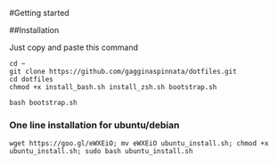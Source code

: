 #Getting started

##Installation

Just copy and paste this command

	cd ~
    git clone https://github.com/gagginaspinnata/dotfiles.git
    cd dotfiles
    chmod +x install_bash.sh install_zsh.sh bootstrap.sh

    bash bootstrap.sh
    
### One line installation for ubuntu/debian

	wget https://goo.gl/eWXEiO; mv eWXEiO ubuntu_install.sh; chmod +x ubuntu_install.sh; sudo bash ubuntu_install.sh

